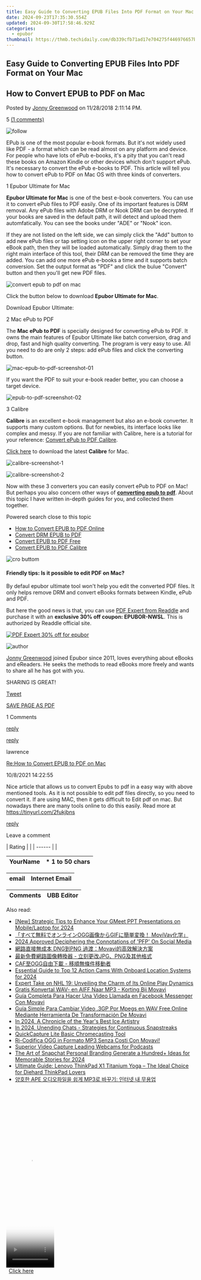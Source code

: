 ```yaml
---
title: Easy Guide to Converting EPUB Files Into PDF Format on Your Mac
date: 2024-09-23T17:35:30.554Z
updated: 2024-09-30T17:58:46.929Z
categories:
  - epubor
thumbnail: https://thmb.techidaily.com/db339cfb71ad17e704275f446976657b74bdf593b2c3464a856c74dd3bbe549b.jpg
---
```


## Easy Guide to Converting EPUB Files Into PDF Format on Your Mac

## How to Convert EPUB to PDF on Mac

Posted by [Jonny Greenwood](https://plus.google.com/u/0/+JonnyGreenwood999) on 11/28/2018 2:11:14 PM.

5 [(1 comments)](http://www.epubor.com/#comment-area) 

![follow](http://www.epubor.com/images/follow.png)

EPub is one of the most popular e-book formats. But it's not widely used like PDF - a format which can be read almost on any platform and device. For people who have lots of ePub e-books, it's a pity that you can't read these books on Amazon Kindle or other devices which don't support ePub. It's necessary to convert the ePub e-books to PDF. This article will tell you how to convert ePub to PDF on Mac OS with three kinds of converters.

1 Epubor Ultimate for Mac

**Epubor Ultimate for Mac** is one of the best e-book converters. You can use it to convert ePub files to PDF easily. One of its important features is DRM removal. Any ePub files with Adobe DRM or Nook DRM can be decrypted. If your books are saved in the default path, it will detect and upload them automfatically. You can see the books under "ADE" or "Nook" icon. 

If they are not listed on the left side, we can simply click the "Add" button to add new ePub files or tap setting icon on the upper right corner to set your eBook path, then they will be loaded automatically. Simply drag them to the right main interface of this tool, their DRM can be removed the time they are added. You can add one more ePub e-books a time and it supports batch conversion. Set the output format as "PDF" and click the bulue "Convert" button and then you'll get new PDF files. 

![convert epub to pdf on mac](https://www.epubor.com/images/uppic/1-ultimate-converter-for-mac-screenshot-01.jpg)

Click the button below to download **Epubor Ultimate for Mac**.

Download Epubor Ultimate:

[](https://tools.techidaily.com/epubor/ultimate/) [](https://tools.techidaily.com/epubor/ultimate/) 

2 Mac ePub to PDF

The **Mac ePub to PDF** is specially designed for converting ePub to PDF. It owns the main features of Epubor Ultimate like batch conversion, drag and drop, fast and high quality converting. The program is very easy to use. All you need to do are only 2 steps: add ePub files and click the converting button.

![mac-epub-to-pdf-screenshot-01](https://www.epubor.com/images/uppic/2-mac-epub-to-pdf-screenshot-01.jpg)

If you want the PDF to suit your e-book reader better, you can choose a target device.

![epub-to-pdf-screenshot-02](https://www.epubor.com/images/uppic/3-mac-epub-to-pdf-screenshot-02.jpg)

3 Calibre

**Calibre** is an excellent e-book management but also an e-book converter. It supports many custom options. But for newbies, its interface looks like complex and messy. If you are not familiar with Calibre, here is a tutorial for your reference: [Convert ePub to PDF Calibre](https://tools.techidaily.com/epubor/products/).

[Click here](http://calibre-ebook.com/download%5Fosx) to download the latest **Calibre** for Mac.

![calibre-screenshot-1](https://www.epubor.com/images/uppic/4-calibre-screenshot-1.jpg)

![calibre-screenshot-2](https://www.epubor.com/images/uppic/5-calibre-screenshot-2.jpg)

Now with these 3 converters you can easily convert ePub to PDF on Mac! But perhaps you also concern other ways of [**converting epub to pdf**](https://tools.techidaily.com/epubor/products/). About this topic I have written in-depth guides for you, and collected them together.

Powered search close to this topic

* [How to Convert EPUB to PDF Online](https://tools.techidaily.com/epubor/products/)
* [Convert DRM EPUB to PDF](https://tools.techidaily.com/epubor/products/)
* [Convert EPUB to PDF Free](https://tools.techidaily.com/epubor/products/)
* [Convert EPUB to PDF Calibre](https://tools.techidaily.com/epubor/products/)

![cro buttom](http://www.epubor.com/images/uppic/divide-960.png)

#### Friendly tips: Is it possible to edit PDF on Mac?

By defaul epubor ultimate tool won't help you edit the converted PDF files. It only helps remove DRM and convert eBooks formats between Kindle, ePub and PDF.

But here the good news is that, you can use [PDF Expert from Readdle](https://pdfexpert.com/) and purchase it with an **exclusive 30% off coupon: EPUBOR-NWSL**. This is authorized by Readdle official site.

[![PDF Expert 30% off for epubor](https://www.epubor.com/images/uppic/epubor-readdle.png)](http://readdle.sjv.io/c/1210421/517100/4736)

![author](https://www.epubor.com/images/uppic/jonny.png)

[Jonny Greenwood](https://plus.google.com/u/0/+JonnyGreenwood999) joined Epubor since 2011, loves everything about eBooks and eReaders. He seeks the methods to read eBooks more freely and wants to share all he has got with you.

SHARING IS GREAT!

[Tweet](https://twitter.com/share) 

[SAVE PAGE AS PDF](https://tools.techidaily.com/epubor/products/) 

1 Comments

[reply](https://tools.techidaily.com/epubor/products/) 

[reply](https://tools.techidaily.com/epubor/products/) 

lawrence

[Re:How to Convert EPUB to PDF on Mac](https://tools.techidaily.com/epubor/products/)

10/8/2021 14:22:55

Nice article that allows us to convert Epubs to pdf in a easy way with above mentioned tools. As it is not possible to edit pdf files directly, so you need to convert it. If are using MAC, then it gets difficult to Edit pdf on mac. But nowadays there are many tools online to do this easily. Read more at <https://tinyurl.com/2fukjbns>

[reply](https://tools.techidaily.com/epubor/products/) 

Leave a comment

| Rating |  |
| ------ |  |

| YourName | \*  1 to 50 chars |
| -------- | ----------------- |

| email | Internet Email |
| ----- | -------------- |

| Comments | UBB Editor |
| -------- | ---------- |

<ins class="adsbygoogle"
     style="display:block"
     data-ad-format="autorelaxed"
     data-ad-client="ca-pub-7571918770474297"
     data-ad-slot="1223367746"></ins>

<ins class="adsbygoogle"
     style="display:block"
     data-ad-client="ca-pub-7571918770474297"
     data-ad-slot="8358498916"
     data-ad-format="auto"
     data-full-width-responsive="true"></ins>

<span class="atpl-alsoreadstyle">Also read:</span>
<div><ul>
<li><a href="https://video-capture.techidaily.com/new-strategic-tips-to-enhance-your-gmeet-ppt-presentations-on-mobilelaptop-for-2024/"><u>[New] Strategic Tips to Enhance Your GMeet PPT Presentations on Mobile/Laptop for 2024</u></a></li>
<li><a href="https://solve-outstanding.techidaily.com/ogggif-movivav/"><u>「すべて無料でオンラインOGG画像からGIFに簡単変換！ MoviVav化学」</u></a></li>
<li><a href="https://tiktok-clips.techidaily.com/2024-approved-deciphering-the-connotations-of-pfp-on-social-media/"><u>2024 Approved Deciphering the Connotations of 'PFP' On Social Media</u></a></li>
<li><a href="https://solve-outstanding.techidaily.com/dngpng-movavi/"><u>網路直接無成本 DNG到PNG 過渡：Movavi的高效解決方案</u></a></li>
<li><a href="https://solve-outstanding.techidaily.com/1726228243480-jpgpng/"><u>最新免費網路圖像轉換器 - 立刻更改JPG、PNG及其他格式</u></a></li>
<li><a href="https://solve-outstanding.techidaily.com/cafogg/"><u>CAF至OGG自由下載 - 移順無條件移動者</u></a></li>
<li><a href="https://article-helps.techidaily.com/essential-guide-to-top-12-action-cams-with-onboard-location-systems-for-2024/"><u>Essential Guide to Top 12 Action Cams With Onboard Location Systems for 2024</u></a></li>
<li><a href="https://buynow-info.techidaily.com/expert-take-on-nhl-19-unveiling-the-charm-of-its-online-play-dynamics/"><u>Expert Take on NHL 19: Unveiling the Charm of Its Online Play Dynamics</u></a></li>
<li><a href="https://solve-outstanding.techidaily.com/gratis-konvertal-wav-en-aiff-naar-mp3-korting-bij-movavi/"><u>Gratis Konvertal WAV- en AIFF Naar MP3 - Korting Bij Movavi</u></a></li>
<li><a href="https://solve-outstanding.techidaily.com/guia-completa-para-hacer-una-video-llamada-en-facebook-messenger-con-movavi/"><u>Guía Completa Para Hacer Una Video Llamada en Facebook Messenger Con Movavi</u></a></li>
<li><a href="https://solve-outstanding.techidaily.com/guia-simple-para-cambiar-video-3gp-por-mpegs-en-wav-free-online-mediante-herramienta-de-transformacion-de-movavi/"><u>Guía Simple Para Cambiar Video .3GP Por Mpegs en WAV Free Online Mediante Herramienta De Transformación De Movavi</u></a></li>
<li><a href="https://extra-hints.techidaily.com/in-2024-a-chronicle-of-the-years-best-ice-artistry/"><u>In 2024, A Chronicle of the Year's Best Ice Artistry</u></a></li>
<li><a href="https://snapchat-videos.techidaily.com/in-2024-unending-chats-strategies-for-continuous-snapstreaks/"><u>In 2024, Unending Chats - Strategies for Continuous Snapstreaks</u></a></li>
<li><a href="https://desktop-recording.techidaily.com/quickcapture-lite-basic-chromecasting-tool/"><u>QuickCapture Lite Basic Chromecasting Tool</u></a></li>
<li><a href="https://solve-outstanding.techidaily.com/ri-codifica-ogg-in-formato-mp3-senza-costi-con-movavi/"><u>Ri-Codifica OGG in Formato MP3 Senza Costi Con Movavi!</u></a></li>
<li><a href="https://article-helps.techidaily.com/superior-video-capture-leading-webcams-for-podcasts/"><u>Superior Video Capture Leading Webcams for Podcasts</u></a></li>
<li><a href="https://snapchat-videos.techidaily.com/the-art-of-snapchat-personal-branding-generate-a-hundredplus-ideas-for-memorable-stories-for-2024/"><u>The Art of Snapchat Personal Branding Generate a Hundred+ Ideas for Memorable Stories for 2024</u></a></li>
<li><a href="https://buynow-reviews.techidaily.com/ultimate-guide-lenovo-thinkpad-x1-titanium-yoga-the-ideal-choice-for-diehard-thinkpad-lovers/"><u>Ultimate Guide: Lenovo ThinkPad X1 Titanium Yoga – The Ideal Choice for Diehard ThinkPad Lovers</u></a></li>
<li><a href="https://solve-outstanding.techidaily.com/ape-mp3/"><u>양호한 APE 오디오파일을 쉽게 MP3로 바꾸기: 인터넷 내 무용업</u></a></li>
</ul></div>

<!-- affiliate ads begin -->
<span id="1993654">
					<video width="128" height="480" style="cursor:pointer"
           poster="//a.impactradius-go.com/display-clicktoplayimage/1993654.png"
           onclick="if(!this.playClicked){this.play();this.setAttribute('controls',true);this.playClicked=true;}">
	   <source src="//a.impactradius-go.com/display-ad/22993-1993654">
	   <img src="//a.impactradius-go.com/display-clicktoplayimage/1993654.png" style="border: none; height: 100%; width: 100%; object-fit: contain">
	</video>
	<div style="width:80px;text-align:center"><a href="javascript:window.open(decodeURIComponent('https%3A%2F%2Fhomestyler.sjv.io%2Fc%2F5597632%2F1993654%2F22993'), '_blank');void(0);">Click here</a></div>
</span>
<img height="0" width="0" src="https://imp.pxf.io/i/5597632/1993654/22993" style="position:absolute;visibility:hidden;" border="0" />
<!-- affiliate ads end -->

